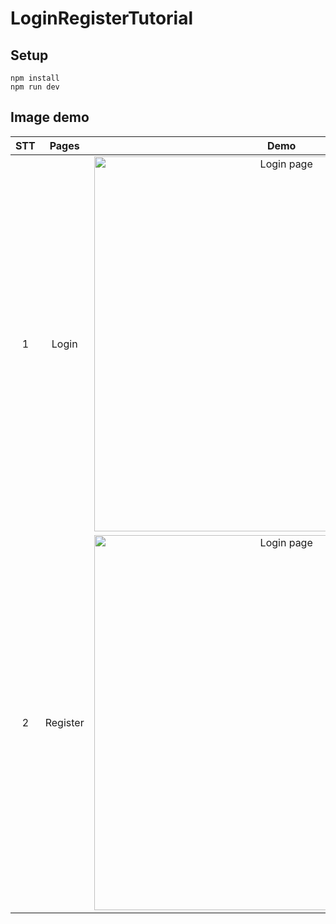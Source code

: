 # LoginRegisterTutorial
## Setup
    npm install
    npm run dev
## Image demo
| **STT** | **Pages** | **Demo** |
| :------: | :------: | :------: |
| 1 | Login | <img alt="Login page" src="https://user-images.githubusercontent.com/89081979/247868337-ba700c8f-f758-4c68-8f7d-7b7d672e62fd.png" width="600"> |
| 2 | Register | <img alt="Login page" src="https://user-images.githubusercontent.com/89081979/247875777-1c668def-bb69-459e-a2f2-3a04459e5a75.png" width="600"> |
